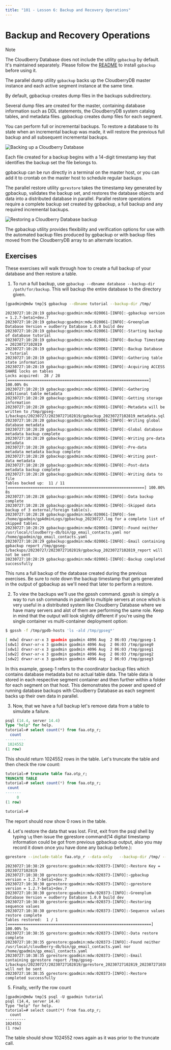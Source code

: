 ```yaml
---
title: "101 - Lesson 6: Backup and Recovery Operations"
---
```


# Backup and Recovery Operations

> [!Note]
> The Cloudberry Database does not include the utility `gpbackup` by default. It's maintained separately. Please follow the [README](https://github.com/cloudberrydb/gpbackup) to install `gpbackup` before using it.

The parallel dump utility `gpbackup` backs up the CloudberryDB master instance and each active segment instance at the same time.

By default, gpbackup creates dump files in the backups subdirectory.

Several dump files are created for the master, containing database information such as DDL statements, the CloudberryDB system catalog tables, and metadata files. gpbackup creates dump files for each segment.

You can perform full or incremental backups. To restore a database to its state when an incremental backup was made, it will restore the previous full backup and all subsequent incremental backups.

![Backing up a Cloudberry Database](../images/backup.jpg)

Each file created for a backup begins with a 14-digit timestamp key that identifies the backup set the file belongs to.

gpbackup can be run directly in a terminal on the master host, or you can add it to crontab on the master host to schedule regular backups.

The parallel restore utility `gprestore` takes the timestamp key generated by gpbackup, validates the backup set, and restores the database objects and data into a distributed database in parallel. Parallel restore operations require a complete backup set created by gpbackup, a full backup and any required incremental backups. 

![Restoring a Cloudberry Database backup](../images/restore.jpg) 

The gpbackup utility provides flexibility and verification options for use with the automated backup files produced by gpbackup or with backup files moved from the CloudberryDB array to an alternate location. 

## Exercises

These exercises will walk through how to create a full backup of your database and then restore a table.

1. To run a full backup, use `gpbackup --dbname database --backup-dir /path/for/backup`.   This will backup the entire database to the directory given.

```bash
[gpadmin@mdw tmp]$ gpbackup --dbname tutorial --backup-dir /tmp/
```

```
20230727:10:28:19 gpbackup:gpadmin:mdw:020061-[INFO]:-gpbackup version = 1.2.7-beta1+dev.7
20230727:10:28:19 gpbackup:gpadmin:mdw:020061-[INFO]:-Greenplum Database Version = oudberry Database 1.0.0 build dev
20230727:10:28:19 gpbackup:gpadmin:mdw:020061-[INFO]:-Starting backup of database tutorial
20230727:10:28:19 gpbackup:gpadmin:mdw:020061-[INFO]:-Backup Timestamp = 20230727102819
20230727:10:28:19 gpbackup:gpadmin:mdw:020061-[INFO]:-Backup Database = tutorial
20230727:10:28:19 gpbackup:gpadmin:mdw:020061-[INFO]:-Gathering table state information
20230727:10:28:19 gpbackup:gpadmin:mdw:020061-[INFO]:-Acquiring ACCESS SHARE locks on tables
Locks acquired:  28 / 28 [==============================================================] 100.00% 0s
20230727:10:28:19 gpbackup:gpadmin:mdw:020061-[INFO]:-Gathering additional table metadata
20230727:10:28:20 gpbackup:gpadmin:mdw:020061-[INFO]:-Getting storage information
20230727:10:28:20 gpbackup:gpadmin:mdw:020061-[INFO]:-Metadata will be written to /tmp/gpseg-1/backups/20230727/20230727102819/gpbackup_20230727102819_metadata.sql
20230727:10:28:20 gpbackup:gpadmin:mdw:020061-[INFO]:-Writing global database metadata
20230727:10:28:20 gpbackup:gpadmin:mdw:020061-[INFO]:-Global database metadata backup complete
20230727:10:28:20 gpbackup:gpadmin:mdw:020061-[INFO]:-Writing pre-data metadata
20230727:10:28:20 gpbackup:gpadmin:mdw:020061-[INFO]:-Pre-data metadata metadata backup complete
20230727:10:28:20 gpbackup:gpadmin:mdw:020061-[INFO]:-Writing post-data metadata
20230727:10:28:20 gpbackup:gpadmin:mdw:020061-[INFO]:-Post-data metadata backup complete
20230727:10:28:20 gpbackup:gpadmin:mdw:020061-[INFO]:-Writing data to file
Tables backed up:  11 / 11 [============================================================] 100.00% 8s
20230727:10:28:28 gpbackup:gpadmin:mdw:020061-[INFO]:-Data backup complete
20230727:10:28:28 gpbackup:gpadmin:mdw:020061-[INFO]:-Skipped data backup of 3 external/foreign table(s).
20230727:10:28:28 gpbackup:gpadmin:mdw:020061-[INFO]:-See /home/gpadmin/gpAdminLogs/gpbackup_20230727.log for a complete list of skipped tables.
20230727:10:28:29 gpbackup:gpadmin:mdw:020061-[INFO]:-Found neither /usr/local/cloudberry-db/bin/gp_email_contacts.yaml nor /home/gpadmin/gp_email_contacts.yaml
20230727:10:28:29 gpbackup:gpadmin:mdw:020061-[INFO]:-Email containing gpbackup report /tmp/gpseg-1/backups/20230727/20230727102819/gpbackup_20230727102819_report will not be sent
20230727:10:28:29 gpbackup:gpadmin:mdw:020061-[INFO]:-Backup completed successfully
```


This runs a full backup of the database created during the previous exercises. Be sure to note down the backup timestamp that gets generated in the output of gpbackup as we'll need that later to perform a restore.

2. To view the backups we'll use the gpssh command. gpssh is simply a way to run ssh commands in parallel to multiple servers at once which is very useful in a distributed system like Cloudberry Database where we have many servers and alot of them are performing the same role. Keep in mind that the output will look slightly different if you're using the single container vs multi-container deployment option: 

```bash
$ gpssh -f /tmp/gpdb-hosts 'ls -ald /tmp/gpseg*'

[ mdw] drwxr-xr-x 3 gpadmin gpadmin 4096 Aug  2 06:03 /tmp/gpseg-1
[sdw1] drwxr-xr-x 3 gpadmin gpadmin 4096 Aug  2 06:03 /tmp/gpseg0
[sdw1] drwxr-xr-x 3 gpadmin gpadmin 4096 Aug  2 06:03 /tmp/gpseg1
[sdw2] drwxr-xr-x 3 gpadmin gpadmin 4096 Aug  2 06:03 /tmp/gpseg2
[sdw2] drwxr-xr-x 3 gpadmin gpadmin 4096 Aug  2 06:03 /tmp/gpseg3
```

In this example, gpseg-1 refers to the coordinator backup files which contains database metadata but no actual table data. The table data is stored in each respective segment container and then further within a folder for each segment on that host. This demonstrates the power and speed of running database backups with Cloudberry Database as each segment backs up their own data in parallel.

3. Now, that we have a full backup let's remove data from a table to simulate a failure. 

```sql
psql (14.4, server 14.4)
Type "help" for help.
tutorial=# select count(*) from faa.otp_r;
  count
---------
 1024552
(1 row)
```

This should return 1024552 rows in the table.  Let's truncate the table and then check the row count:

```sql
tutorial=# truncate table faa.otp_r;
TRUNCATE TABLE
tutorial=# select count(*) from faa.otp_r;
 count
-------
     0
(1 row)

tutorial=#
```

The report should now show 0 rows in the table.

4. Let's restore the data that was lost. First, exit from the psql shell by typing `\q` then issue the gprestore command(14 digital timestamp information could be got from previous gpbackup output, also you may record it down once you have done any backup before.):

```bash
gprestore --include-table faa.otp_r --data-only   --backup-dir /tmp/ --timestamp 20230727102819
```

```
20230727:10:38:29 gprestore:gpadmin:mdw:020373-[INFO]:-Restore Key = 20230727102819
20230727:10:38:30 gprestore:gpadmin:mdw:020373-[INFO]:-gpbackup version = 1.2.7-beta1+dev.7
20230727:10:38:30 gprestore:gpadmin:mdw:020373-[INFO]:-gprestore version = 1.2.7-beta1+dev.7
20230727:10:38:30 gprestore:gpadmin:mdw:020373-[INFO]:-Greenplum Database Version = oudberry Database 1.0.0 build dev
20230727:10:38:30 gprestore:gpadmin:mdw:020373-[INFO]:-Restoring sequence values
20230727:10:38:30 gprestore:gpadmin:mdw:020373-[INFO]:-Sequence values restore complete
Tables restored:  1 / 1 [===============================================================] 100.00% 5s
20230727:10:38:35 gprestore:gpadmin:mdw:020373-[INFO]:-Data restore complete
20230727:10:38:35 gprestore:gpadmin:mdw:020373-[INFO]:-Found neither /usr/local/cloudberry-db/bin/gp_email_contacts.yaml nor /home/gpadmin/gp_email_contacts.yaml
20230727:10:38:35 gprestore:gpadmin:mdw:020373-[INFO]:-Email containing gprestore report /tmp/gpseg-1/backups/20230727/20230727102819/gprestore_20230727102819_20230727103829_report will not be sent
20230727:10:38:35 gprestore:gpadmin:mdw:020373-[INFO]:-Restore completed successfully
```

5. Finally, verify the row count

  ```
  [gpadmin@mdw tmp]$ psql -U gpadmin tutorial
  psql (14.4, server 14.4)
  Type "help" for help.
  tutorial=# select count(*) from faa.otp_r;
    count
  ---------
  1024552
  (1 row)
  ```

The table should show 1024552 rows again as it was prior to the truncate call.
